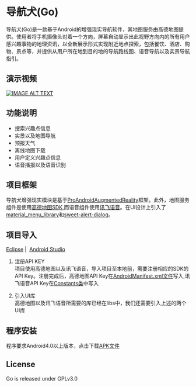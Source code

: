 导航犬(Go)
==========================
导航犬(Go)是一款基于Android的增强现实导航软件，其地图服务由高德地图提供。使用者将手机摄像头对着一个方向，屏幕自动显示出此视野方向内的所有用户感兴趣事物的地理资讯，以全新展示形式实现附近地点探索，包括餐饮、酒店、购物、景点等，并提供从用户所在地到目的地的导航路线图、语音导航以及实景导航指引。
      

演示视频
-------------------------
[![IMAGE ALT TEXT](http://img.youtube.com/vi/XZV129LJO4M/0.jpg)](https://www.youtube.com/watch?v=XZV129LJO4M)

      
功能说明
-------------------------
- 搜索兴趣点信息
- 实景以及地图导航
- 预报天气
- 离线地图下载
- 用户定义兴趣点信息
- 语音播报以及语音识别

项目框架
-------------------------
导航犬增强现实模块是基于[ProAndroidAugmentedReality](https://github.com/RaghavSood/ProAndroidAugmentedReality)框架。此外，地图服务组件是使用[高德地图SDK](http://lbs.amap.com),而语音组件使用[讯飞语音](http://www.xfyun.cn)。在UI设计上引入了[material_menu_library](https://github.com/HiKumho/material_menu_library)和[sweet-alert-dialog](https://github.com/HiKumho/XAlertDialogLibrary)。

     
项目导入
-------------------------
[Eclipse](https://github.com/HiKumho/Go/tree/master)  |  [Android Studio](https://github.com/HiKumho/Go/tree/android-studio)

1. 注册API KEY      
项目使用高德地图以及讯飞语音，导入项目至本地前，需要注册相应的SDK的API Key。注册完成后，高德地图API Key在[AndroidManifest.xml文件](https://github.com/HiKumho/Go/blob/master/AndroidManifest.xml#L63)写入,讯飞语音API Key在[Constants类](https://github.com/HiKumho/Go/blob/master/src/com/imagine/go/Constants.java#L14)中写入

2. 引入UI库     
高德地图以及讯飞语音所需要的库已经在libs中，我们还需要引入上述的两个UI库

     
程序安装
-------------------------
程序要求Android4.0以上版本，点击下载[APK文件](https://raw.githubusercontent.com/HiKumho/Go/master/bin/Go.apk)

      
License
-------------------------
Go is released under GPLv3.0



